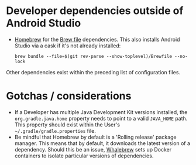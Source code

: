 # Developer dependencies outside of Android Studio

* [Homebrew] for the [Brew file] dependencies. This also installs Android Studio via a cask if it's
  not already installed:

  ```shell
  brew bundle --file=$(git rev-parse --show-toplevel)/Brewfile --no-lock
  ```

Other dependencies exist within the preceding list of configuration files. 

# Gotchas / considerations

* If a Developer has multiple Java Development Kit versions installed, the `org.gradle.java.home`
  property needs to point to a valid `JAVA_HOME` path. This property should exist within the User's
  `~/.gradle/gradle.properties` file.
* Be mindful that Homebrew by default is a 'Rolling release' package manager. This means that by
  default, it downloads the latest version of a dependency. Should this be an issue, [Whalebrew]
  sets up Docker containers to isolate particular versions of dependencies.

[Brew file]: ../../Brewfile
[Gem file]: ../../Gemfile
[Homebrew]: https://brew.sh
[Whalebrew]: https://github.com/whalebrew/whalebrew